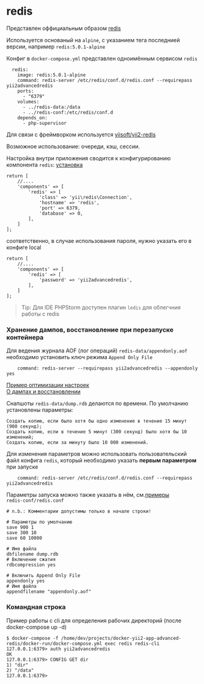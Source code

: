 # redis

Представлен оффициальным образом [redis](https://hub.docker.com/_/redis/)

Используется основаный на `alpine`, с указанием тега последнией версии, например `redis:5.0.1-alpine`

Конфиг в `docker-compose.yml` представлен одноимённым сервисом `redis`
```
  redis:
    image: redis:5.0.1-alpine
    command: redis-server /etc/redis/conf.d/redis.conf --requirepass yii2advancedredis
    ports:
      - "6379"
    volumes:
      - ../redis-data:/data
      - ../redis-conf:/etc/redis/conf.d
    depends_on:
      - php-supervisor
```

Для связи с фреймворком используется [yiisoft/yii2-redis](https://github.com/yiisoft/yii2-redis)

Возможное использование: очереди, кэш, сессии.

Настройка внутри приложения сводится к конфигурированию компонента `redis`:
[установка](https://github.com/yiisoft/yii2-redis/blob/master/docs/guide/installation.md)
```
return [
    //....
    'components' => [
        'redis' => [
            'class' => 'yii\redis\Connection',
            'hostname' => 'redis',
            'port' => 6379,
            'database' => 0,
        ],
    ]
];
```
соответственно, в случае использования пароля, нужно указать его в конфиге local
```
return [
    //....
    'components' => [
        'redis' => [
            'password' => 'yii2advancedredis',
        ],
    ]
];
```

> Tip: Для IDE PHPStorm доступен плагин `ledis` для облегчния работы с redis

### Хранение дампов, восстановление при перезапуске контейнера
Для ведения журнала AOF (лог операций) `redis-data/appendonly.aof` необходимо установить ключ режима `Append Only File`
```
    command: redis-server --requirepass yii2advancedredis --appendonly yes
```
[Пример оптимизации настроек](https://ruhighload.com/post/%D0%9E%D0%BF%D1%82%D0%B8%D0%BC%D0%B8%D0%B7%D0%B0%D1%86%D0%B8%D1%8F+%D0%BD%D0%B0%D1%81%D1%82%D1%80%D0%BE%D0%B5%D0%BA+Redis)  
[О дампах и восстановлении](https://www.8host.com/blog/rezervnoe-kopirovanie-i-vosstanovlenie-dannyx-redis-v-ubuntu-14-04/) 

Снапшоты `redis-data/dump.rdb` делаются по времени. По умолчанию установлены параметры:

    Создать копию, если было хотя бы одно изменение в течение 15 минут (900 секунд);
    Создать копию, если в течение 5 минут (300 секунд) было хотя бы 10 изменений;
    Создать копию, если за минуту было 10 000 изменений.


Для изменения параметров можно использовать пользовательский файл конфига `redis`, который необходимо указать **первым параметром** при запуске
```
    command: redis-server /etc/redis/conf.d/redis.conf --requirepass yii2advancedredis
```

Параметры запуска можно также указать в нём, см.[примеры](https://redis.io/topics/config)  
`redis-conf/redis.conf`
```
# n.b.: Комментарии допустимы только в начале строки!

# Параметры по умолчанию
save 900 1
save 300 10
save 60 10000

# Имя файла
dbfilename dump.rdb
# Включение сжатия
rdbcompression yes

# Включить Append Only File
appendonly yes
# Имя файла
appendfilename "appendonly.aof"
```

### Командная строка

Пример работы с cli для определения рабочих директорий (после docker-compose up -d)
```
$ docker-compose -f /home/dev/projects/docker-yii2-app-advanced-redis/docker-run/docker-compose.yml exec redis redis-cli
127.0.0.1:6379> auth yii2advancedredis
OK
127.0.0.1:6379> CONFIG GET dir
1) "dir"
2) "/data"
127.0.0.1:6379> 
```